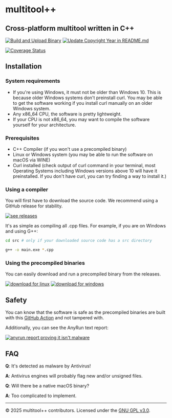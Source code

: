 # multitool++

## Cross-platform multitool written in C++

[![Build and Upload Binary](https://github.com/benja2998/multitoolplusplus/actions/workflows/build-and-upload.yml/badge.svg)](https://github.com/benja2998/multitoolplusplus/actions/workflows/build-and-upload.yml)
[![Update Copyright Year in README.md](https://github.com/benja2998/multitoolplusplus/actions/workflows/copyright.yml/badge.svg)](https://github.com/benja2998/multitoolplusplus/actions/workflows/copyright.yml)

[![Coverage Status](https://coveralls.io/repos/github/benja2998/multitoolplusplus/badge.svg?branch=main)](https://coveralls.io/github/benja2998/multitoolplusplus?branch=main)

## Installation

### System requirements
- If you're using Windows, it must not be older than Windows 10. This is because older Windows systems don't preinstall curl. You may be able to get the software working if you install curl manually on an older Windows system.
- Any x86_64 CPU, the software is pretty lightweight.
- If your CPU is not x86_64, you may want to compile the software yourself for your architecture.

### Prerequisites
- C++ Compiler (if you won't use a precompiled binary)
- Linux or Windows system (you may be able to run the software on macOS via WINE)
- Curl installed (check output of curl command in your terminal, most Operating Systems including Windows versions above 10 will have it preinstalled. If you don't have curl, you can try finding a way to install it.)

### Using a compiler
You will first have to download the source code. We recommend using a GitHub release for stability.

[![see releases](https://img.shields.io/badge/📦_GITHUB_RELEASES-purple)](https://github.com/benja2998/multitoolplusplus/releases)

It's as simple as compiling all .cpp files. For example, if you are on Windows and using G++:

```sh
cd src # only if your downloaded source code has a src directory
```
```sh
g++ -o main.exe *.cpp
```

### Using the precompiled binaries
You can easily download and run a precompiled binary from the releases.

[![download for linux](https://img.shields.io/badge/🐧_LINUX_EXECUTABLE-green)](https://github.com/benja2998/multitoolplusplus/releases/latest/download/main-linux)
[![download for windows](https://img.shields.io/badge/🪟_WINDOWS_EXECUTABLE-blue)](https://github.com/benja2998/multitoolplusplus/releases/latest/download/main-windows.exe)

## Safety
You can know that the software is safe as the precompiled binaries are built with this [GitHub Action](./.github/workflows/build-and-upload.yml) and not tampered with.

Additionally, you can see the AnyRun text report:

[![anyrun report proving it isn't malware](https://img.shields.io/badge/🔎_ANYRUN_TEXT_REPORT-navy)](https://web.archive.org/web/20250507002358/https://any.run/report/e23035c942553c9861c1467f33ab87803a18c871991808b93a64a2b4ef51f685/0c54f169-24ed-42ec-b40b-f0f15bf6eeb6) <!-- the reason why we are using internet archive is because anyrun public reports are deleted after 2 weeks -->

## FAQ
**Q**: It's detected as malware by Antivirus!  

**A**: Antivirus engines will probably flag new and/or unsigned files.

**Q**: Will there be a native macOS binary?  

**A**: Too complicated to implement.

---
© 2025 multitool++ contributors. Licensed under the [GNU GPL v3.0](./LICENSE).
